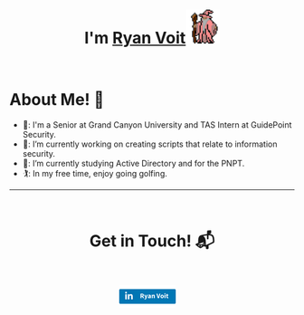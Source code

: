 <h1 align="center">I'm <a href="https://github.com/Ghost7926">Ryan Voit<a><img src="https://github.com/Ghost7926/Img/blob/main/Wizard.gif" width="60px"/></h1>
<Br>
<h1>About Me! 👻</h1>

- 🏫: I'm a Senior at Grand Canyon University and TAS Intern at GuidePoint Security. 
- 🔭: I’m currently working on creating scripts that relate to information security. 
- 🌱: I’m currently studying Active Directory and for the PNPT.
- 🏌: In my free time, enjoy going golfing.
<hr>
<Br>
<h1 align="center">Get in Touch! 📬</h1>
<Br>
<p align="center">
<a href="https://www.linkedin.com/in/ryan-voit" target="blank"><img align="center" src="https://github.com/Ghost7926/Img/blob/main/Ryan_Voit_badge.png" /></a> &nbsp;&nbsp;&nbsp;  <a href="mailto:aryagm01@gmail.com" target="blank"></a>
</p>

